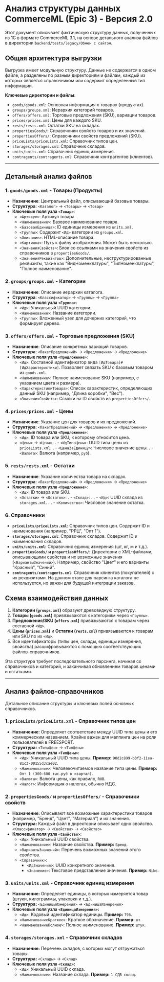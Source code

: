 # Анализ структуры данных CommerceML (Epic 3) - Версия 2.0

Этот документ описывает фактическую структуру данных, полученных из 1С в формате CommerceML 3.1, на основе детального анализа файлов в директории `backend/tests/legacy/Обмен с сайтом`.

## Общая архитектура выгрузки

Выгрузка имеет модульную структуру. Данные не содержатся в одном файле, а разделены по разным директориям и файлам, каждый из которых является справочником или содержит определенный тип информации.

**Ключевые директории и файлы:**

- `goods/goods.xml`: Основная информация о товарах (продуктах).
- `groups/groups.xml`: Иерархия категорий товаров.
- `offers/offers.xml`: Торговые предложения (SKU), вариации товаров.
- `prices/prices.xml`: Цены для каждого SKU.
- `rests/rests.xml`: Остатки SKU на складах.
- `propertiesGoods/`: Справочники свойств товаров и их значений.
- `propertiesOffers/`: Справочники свойств предложений (SKU).
- `priceLists/priceLists.xml`: Справочник типов цен.
- `storages/storages.xml`: Справочник складов.
- `units/units.xml`: Справочник единиц измерения.
- `contragents/contragents.xml`: Справочник контрагентов (клиентов).

---

## Детальный анализ файлов

### 1. `goods/goods.xml` - Товары (Продукты)

- **Назначение**: Центральный файл, описывающий базовые товары.
- **Структура**: `<Каталог>` -> `<Товары>` -> `<Товар>`
- **Ключевые поля узла `<Товар>`**:
  - `<Артикул>`: Артикул товара.
  - `<Наименование>`: Базовое наименование товара.
  - `<БазоваяЕдиница>`: ID единицы измерения из `units.xml`.
  - `<Группы>`: Содержит `<Ид>` категории из `groups.xml`.
  - `<Описание>`: HTML-описание товара.
  - `<Картинка>`: Путь к файлу изображения. Может быть несколько.
  - `<ЗначенияСвойств>`: Блок со ссылками на значения свойств из справочников в `propertiesGoods/`.
  - `<ЗначенияРеквизитов>`: Дополнительные, неструктурированные реквизиты, такие как "ВидНоменклатуры", "ТипНоменклатуры", "Полное наименование".

### 2. `groups/groups.xml` - Категории

- **Назначение**: Описание иерархии каталога.
- **Структура**: `<Классификатор>` -> `<Группы>` -> `<Группа>`
- **Ключевые поля узла `<Группа>`**:
  - `<Ид>`: Уникальный UUID категории.
  - `<Наименование>`: Название категории.
  - `<Группы>`: Вложенный узел для дочерних категорий, что формирует дерево.

### 3. `offers/offers.xml` - Торговые предложения (SKU)

- **Назначение**: Описание конкретных вариаций товаров.
- **Структура**: `<ПакетПредложений>` -> `<Предложения>` -> `<Предложение>`
- **Ключевые поля узла `<Предложение>`**:
  - `<Ид>`: Составной идентификатор вида `[ИдТовара]#[ИдХарактеристики]`. Позволяет связать SKU с базовым товаром из `goods.xml`.
  - `<Наименование>`: Полное наименование SKU (например, с указанием цвета и размера).
  - `<ХарактеристикиТовара>`: Список характеристик, определяющих данный SKU (например, "Длина коробки", "Вес").
  - `<ЗначенияСвойств>`: Ссылки на ID свойств из `propertiesOffers/`.

### 4. `prices/prices.xml` - Цены

- **Назначение**: Указание цен для товаров и их предложений.
- **Структура**: `<ПакетПредложений>` -> `<Предложения>` -> `<Предложение>`
- **Ключевые поля узла `<Предложение>`**:
  - `<Ид>`: ID товара или SKU, к которому относится цена.
  - `<Цены>` -> `<Цена>`:
.  - `<ИдТипаЦены>`: UUID типа цены из `priceLists.xml`.
.  - `<ЦенаЗаЕдиницу>`: Числовое значение цены.
.  - `<Валюта>`: Валюта (например, `руб`).

### 5. `rests/rests.xml` - Остатки

- **Назначение**: Указание количества товара на складах.
- **Структура**: `<ПакетПредложений>` -> `<Предложения>` -> `<Предложение>`
- **Ключевые поля узла `<Предложение>`**:
  - `<Ид>`: ID товара или SKU.
  - `<Остатки>` -> `<Остаток>`:
.  - `<Склад>`:
. . - `<Ид>`: UUID склада из `storages.xml`.
. . - `<Количество>`: Числовое значение остатка.

### 6. Справочники

- **`priceLists/priceLists.xml`**: Справочник типов цен. Содержит ID и наименования (например, "РРЦ", "Опт 1").
- **`storages/storages.xml`**: Справочник складов. Содержит ID и наименования складов.
- **`units/units.xml`**: Справочник единиц измерения (шт, кг, м и т.д.).
- **`propertiesGoods/` и `propertiesOffers/`**: Директории с XML-файлами, описывающими свойства и их возможные значения (`<ВариантыЗначений>`). Например, свойство "Цвет" и его варианты "Красный", "Синий".
- **`contragents/contragents.xml`**: Справочник клиентов (покупателей) с их реквизитами. На данном этапе для парсинга каталога не используется, но важен для будущей интеграции заказов.

## Схема взаимодействия данных

1. **Категории (`groups.xml`)** образуют древовидную структуру.
2. **Товары (`goods.xml`)** привязываются к категориям через `<Группы>`.
3. **Предложения/SKU (`offers.xml`)** привязываются к товарам через составной `<Ид>`.
4. **Цены (`prices.xml`)** и **Остатки (`rests.xml`)** привязываются к товарам или SKU по их `<Ид>`.
5. Все идентификаторы (типы цен, склады, единицы измерения, свойства) расшифровываются с помощью соответствующих файлов-справочников.

Эта структура требует последовательного парсинга, начиная со справочников и категорий, и заканчивая обновлением товаров ценами и остатками.

---

## Анализ файлов-справочников

Детальное описание структуры и ключевых полей основных справочников.

### 1. `priceLists/priceLists.xml` - Справочник типов цен

- **Назначение:** Определяет соответствие между UUID типа цены и его коммерческим названием. Крайне важен для маппинга цен на роли пользователей в FREESPORT.
- **Структура:** `<ТипыЦен>` -> `<ТипЦены>`
- **Ключевые поля узла `<ТипЦены>`:**
  - `<Ид>`: Уникальный UUID типа цены. **Пример:** `90d2c899-b3f2-11ea-81c3-00155d3cae02`.
  - `<Наименование>`: Человекочитаемое название типа цены. **Пример:** `Опт 1 (300-600 тыс.руб в квартал)`.
  - `<Валюта>`: Валюта цены, как правило, `RUB`.
  - `<Налог>`: Информация о налогах, обычно НДС.

### 2. `propertiesGoods/` и `propertiesOffers/` - Справочники свойств

- **Назначение:** Описывают все возможные характеристики товаров (например, "Бренд", "Цвет", "Материал") и их значения.
- **Структура:** Каждый файл в директории описывает одно свойство. `<Классификатор>` -> `<Свойства>` -> `<Свойство>`
- **Ключевые поля узла `<Свойство>`:**
  - `<Ид>`: Уникальный UUID свойства.
  - `<Наименование>`: Название свойства. **Пример:** `Бренд`.
  - `<ВариантыЗначений>`: Перечень возможных значений этого свойства.
  - `<Справочник>`:
    - `<ИдЗначения>`: UUID конкретного значения.
    - `<Значение>`: Текстовое представление значения. **Пример:** `Nike`.

### 3. `units/units.xml` - Справочник единиц измерения

- **Назначение:** Определяет единицы, в которых измеряется товар (штуки, килограммы, упаковки и т.д.).
- **Структура:** `<ЕдиницыИзмерения>` -> `<ЕдиницаИзмерения>`
- **Ключевые поля узла `<ЕдиницаИзмерения>`:**
  - `<Ид>`: Кодовый идентификатор единицы. **Пример:** `796`.
  - `<НаименованиеКраткое>`: Краткое обозначение. **Пример:** `шт`.
  - `<НаименованиеПолное>`: Полное наименование. **Пример:** `штук`.

### 4. `storages/storages.xml` - Справочник складов

- **Назначение:** Перечень складов, с которых могут отгружаться товары.
- **Структура:** `<Склады>` -> `<Склад>`
- **Ключевые поля узла `<Склад>`:**
  - `<Ид>`: Уникальный UUID склада.
  - `<Наименование>`: Название склада. **Пример:** `1 СДВ склад`.

